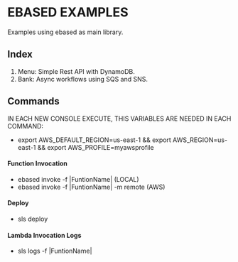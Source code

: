 # EBASED EXAMPLES

Examples using ebased as main library. 

## Index

01) Menu: Simple Rest API with DynamoDB.
02) Bank: Async workflows using SQS and SNS.

## Commands

IN EACH NEW CONSOLE EXECUTE, THIS VARIABLES ARE NEEDED IN EACH COMMAND: 

- export AWS_DEFAULT_REGION=us-east-1 && export AWS_REGION=us-east-1 && export AWS_PROFILE=myawsprofile

#### Function Invocation

- ebased invoke -f |FuntionName| (LOCAL)
- ebased invoke -f |FuntionName| -m remote (AWS)

#### Deploy
- sls deploy

#### Lambda Invocation Logs
- sls logs -f |FuntionName|